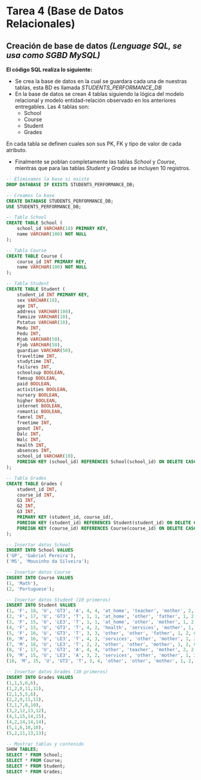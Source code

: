 # Tarea 4 (Base de Datos Relacionales)

## Creación de base de datos *(Lenguage SQL, se usa como SGBD MySQL)*

**El código SQL realiza lo siguiente:**

 - Se crea la base de datos en la cual se guardara cada una de nuestras tablas, esta BD es llamada *STUDENTS_PERFORMANCE_DB*
 - En la base de datos se crean 4 tablas siguiendo la lógica del modelo relacional y modelo entidad-relación observado en los anteriores entregables. Las 4 tablas son:
    - School
    - Course
    - Student
    - Grades  

 En cada tabla se definen cuales son sus PK, FK y tipo de valor de cada atributo.
 - Finalmente se poblan completamente las tablas *School* y *Course*, mientras que para las tablas *Student* y *Grades* se incluyen 10 registros.

```sql
-- Eliminamos la base si existe
DROP DATABASE IF EXISTS STUDENTS_PERFORMANCE_DB;

-- Creamos la base
CREATE DATABASE STUDENTS_PERFORMANCE_DB;
USE STUDENTS_PERFORMANCE_DB;

-- Tabla School
CREATE TABLE School (
    school_id VARCHAR(10) PRIMARY KEY,
    name VARCHAR(100) NOT NULL
);

-- Tabla Course
CREATE TABLE Course (
    course_id INT PRIMARY KEY,
    name VARCHAR(100) NOT NULL
);

-- Tabla Student
CREATE TABLE Student (
    student_id INT PRIMARY KEY,
    sex VARCHAR(10),
    age INT,
    address VARCHAR(100),
    famsize VARCHAR(10),
    Pstatus VARCHAR(10),
    Medu INT,
    Fedu INT,
    Mjob VARCHAR(50),
    Fjob VARCHAR(50),
    guardian VARCHAR(50),
    traveltime INT,
    studytime INT,
    failures INT,
    schoolsup BOOLEAN,
    famsup BOOLEAN,
    paid BOOLEAN,
    activities BOOLEAN,
    nursery BOOLEAN,
    higher BOOLEAN,
    internet BOOLEAN,
    romantic BOOLEAN,
    famrel INT,
    freetime INT,
    goout INT,
    Dalc INT,
    Walc INT,
    health INT,
    absences INT,
    school_id VARCHAR(10),
    FOREIGN KEY (school_id) REFERENCES School(school_id) ON DELETE CASCADE
);

-- Tabla Grades
CREATE TABLE Grades (
    student_id INT,
    course_id INT,
    G1 INT,
    G2 INT,
    G3 INT,
    PRIMARY KEY (student_id, course_id),
    FOREIGN KEY (student_id) REFERENCES Student(student_id) ON DELETE CASCADE,
    FOREIGN KEY (course_id) REFERENCES Course(course_id) ON DELETE CASCADE
);

-- Insertar datos School
INSERT INTO School VALUES
('GP', 'Gabriel Pereira'),
('MS', 'Mousinho da Silveira');

-- Insertar datos Course
INSERT INTO Course VALUES
(1, 'Math'),
(2, 'Portuguese');

-- Insertar datos Student (10 primeros)
INSERT INTO Student VALUES
(1, 'F', 18, 'U', 'GT3', 'A', 4, 4, 'at_home', 'teacher', 'mother', 2, 2, 0, TRUE, FALSE, FALSE, TRUE, TRUE, TRUE, TRUE, FALSE, 4, 3, 4, 1, 1, 3, 6, 'GP'),
(2, 'F', 17, 'U', 'GT3', 'T', 1, 1, 'at_home', 'other', 'father', 1, 2, 0, FALSE, TRUE, TRUE, FALSE, FALSE, TRUE, FALSE, TRUE, 5, 3, 3, 1, 1, 3, 4, 'GP'),
(3, 'F', 15, 'U', 'LE3', 'T', 1, 1, 'at_home', 'other', 'mother', 1, 2, 3, TRUE, FALSE, FALSE, TRUE, TRUE, TRUE, TRUE, FALSE, 4, 3, 2, 2, 3, 3, 10, 'GP'),
(4, 'F', 15, 'U', 'GT3', 'T', 4, 2, 'health', 'services', 'mother', 1, 3, 0, FALSE, TRUE, TRUE, FALSE, FALSE, TRUE, FALSE, TRUE, 3, 2, 2, 1, 1, 5, 2, 'GP'),
(5, 'F', 16, 'U', 'GT3', 'T', 3, 3, 'other', 'other', 'father', 1, 2, 0, FALSE, FALSE, TRUE, FALSE, FALSE, TRUE, FALSE, FALSE, 4, 3, 2, 1, 2, 5, 4, 'GP'),
(6, 'M', 16, 'U', 'LE3', 'T', 4, 3, 'services', 'other', 'mother', 1, 2, 0, FALSE, FALSE, TRUE, FALSE, FALSE, TRUE, FALSE, FALSE, 5, 4, 2, 1, 2, 5, 10, 'GP'),
(7, 'M', 16, 'U', 'LE3', 'T', 2, 2, 'other', 'other', 'mother', 1, 2, 0, FALSE, TRUE, FALSE, TRUE, TRUE, TRUE, TRUE, FALSE, 4, 4, 4, 1, 1, 3, 0, 'GP'),
(8, 'F', 17, 'U', 'GT3', 'A', 4, 4, 'other', 'teacher', 'mother', 2, 2, 0, TRUE, TRUE, TRUE, FALSE, FALSE, TRUE, FALSE, FALSE, 4, 1, 4, 1, 1, 1, 6, 'GP'),
(9, 'M', 15, 'U', 'LE3', 'A', 3, 2, 'services', 'other', 'mother', 1, 2, 0, FALSE, TRUE, FALSE, TRUE, TRUE, TRUE, TRUE, FALSE, 4, 2, 2, 1, 1, 1, 0, 'GP'),
(10, 'M', 15, 'U', 'GT3', 'T', 3, 4, 'other', 'other', 'mother', 1, 2, 0, FALSE, TRUE, FALSE, TRUE, TRUE, TRUE, TRUE, FALSE, 5, 5, 1, 1, 1, 5, 0, 'GP');

-- Insertar datos Grades (10 primeros)
INSERT INTO Grades VALUES
(1,1,5,6,6),
(1,2,0,11,11),
(2,1,5,5,6),
(2,2,9,11,11),
(3,1,7,8,10),
(3,2,12,13,12),
(4,1,15,14,15),
(4,2,14,14,14),
(5,1,6,10,10),
(5,2,11,13,13);

-- Mostrar tablas y contenido
SHOW TABLES;
SELECT * FROM School;
SELECT * FROM Course;
SELECT * FROM Student;
SELECT * FROM Grades;

```